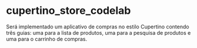 # cupertino_store_codelab
Será implementado um aplicativo de compras no estilo Cupertino contendo três guias: uma para a lista de produtos, uma para a pesquisa de produtos e uma para o carrinho de compras.
